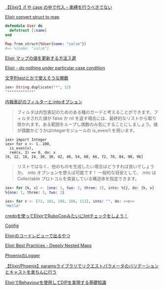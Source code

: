 [【Elixir】if や case の中で代入・束縛を行うべきでない](https://snamiki1212.com/elixir-not-to-bind-in-block)

[Elixir convert struct to map](https://stackoverflow.com/questions/36512627/elixir-convert-struct-to-map)  

```elixir
defmodule User do
  defstruct [:name]
end

Map.from_struct(%User{name: "valim"})
#=> %{name: "valim"}
```

[Elixir マップの値を更新する方法３選](https://thr3a.hatenablog.com/entry/20210103/1609636577)

[Elixir - do nothing under particular case condition](https://stackoverflow.com/questions/43647101/elixir-do-nothing-under-particular-case-condition)

[文字列testとかで使えそうな関数](https://elixirschool.com/ja/lessons/basics/strings#duplicate-6)  

```elixir
iex> String.duplicate("*", 12)
"************"
```

[内報表記のフィルターと:intoオプション](https://elixirschool.com/ja/lessons/basics/comprehensions#%E3%83%95%E3%82%A3%E3%83%AB%E3%82%BF-1)

> フィルタは内包表記のためのある種のガードと考えることができます。フィルタされた値が false か nil を返す場合には、最終的なリストから取り除かれます。ある範囲をループし偶数のみ気にすることにしましょう。値が偶数かどうかはIntegerモジュールの is_even/1 を用います。

```
iex> import Integer
iex> for x <- 1..100,
  is_even(x),
  rem(x, 3) == 0, do: x
[6, 12, 18, 24, 30, 36, 42, 48, 54, 60, 66, 72, 78, 84, 90, 96]
```

> リストではなく、他のものを生成したい場合はどうすれば良いでしょうか。 :into オプションを使えば可能です！ 一般的な目安として、 :into は Collectable プロトコルを実装している構造体を指定できます。

```elixir
iex> for {k, v} <- [one: 1, two: 2, three: 3], into: %{}, do: {k, v}
%{one: 1, three: 3, two: 2}

iex> for c <- [72, 101, 108, 108, 111], into: "", do: <<c>>
"Hello"
```

[credoを使ってElixirでRuboCopみたいにlintチェックをしよう！](https://qiita.com/letusfly85/items/cf225814608251b2f65c)

[Config](https://hexdocs.pm/elixir/1.13/Config.html#import_config/1)

[Elixirのコードレビューで出るやつ](https://dev.to/seizans/elixir-4djj)

[Elixir Best Practices - Deeply Nested Maps](https://dockyard.com/blog/2016/02/01/elixir-best-practices-deeply-nested-maps)

[PhoenixのLogger](https://ymmtmsys.hatenablog.com/entry/2015/08/15/151841)

[【Elixir/Phoenix】paramsライブラリでリクエストパラメータのバリデーションとキャストを楽ちんに行う](https://qiita.com/shkomine/items/98bb5c401e4267f43571)

[ElixirでBehaviourを使用してDIPを実現する基礎知識](https://sanposhiho.com/posts/elixir-behaviour/)

